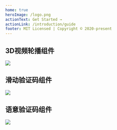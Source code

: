 ```yaml
---
home: true
heroImage: /logo.png
actionText: Get Started →
actionLink: /introduction/guide
footer: MIT Licensed | Copyright © 2020-present
---
```


<div class="features">
  <div class="feature">
    <h2>3D视频轮播组件</h2>
    <img src="/carousel.png">
  </div>
  <div class="feature">
    <h2>滑动验证码组件</h2>
    <img src="/slidecode.png">
  </div>
  <div class="feature">
    <h2>语意验证码组件</h2>
    <img src="/idiomcode.png">
  </div>
</div>
